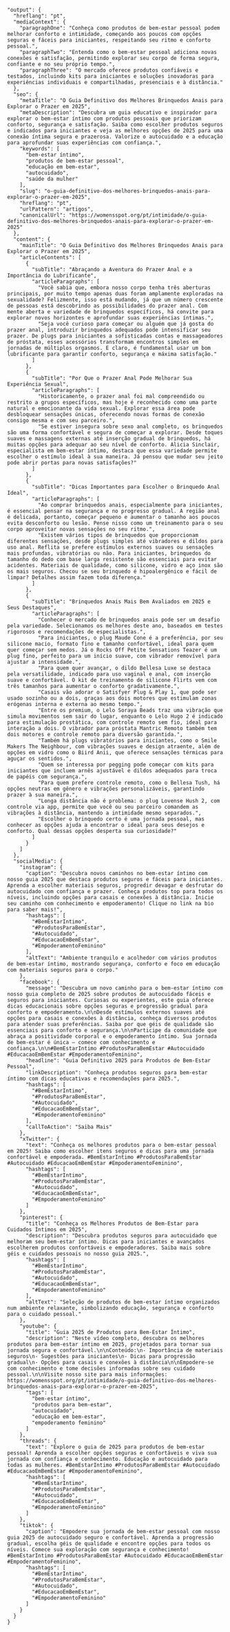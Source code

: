     "output": {
      "hreflang": "pt",
      "mediaContext": {
        "paragraphOne": "Conheça como produtos de bem-estar pessoal podem melhorar conforto e intimidade, começando aos poucos com opções seguras e fáceis para iniciantes, respeitando seu ritmo e conforto pessoal.",
        "paragraphTwo": "Entenda como o bem-estar pessoal adiciona novas conexões e satisfação, permitindo explorar seu corpo de forma segura, confiante e no seu próprio tempo.",
        "paragraphThree": "O mercado oferece produtos confiáveis e testados, incluindo kits para iniciantes e soluções inovadoras para experiências individuais e compartilhadas, presenciais e à distância."
      },
      "seo": {
        "metaTitle": "O Guia Definitivo dos Melhores Brinquedos Anais para Explorar o Prazer em 2025",
        "metaDescription": "Descubra um guia educativo e inspirador para explorar o bem-estar íntimo com produtos pessoais que priorizam conforto, segurança e satisfação. Saiba como escolher produtos seguros e indicados para iniciantes e veja as melhores opções de 2025 para uma conexão íntima segura e prazerosa. Valorize o autocuidado e a educação para aprofundar suas experiências com confiança.",
        "keywords": [
          "bem-estar íntimo",
          "produtos de bem-estar pessoal",
          "educação em bem-estar",
          "autocuidado",
          "saúde da mulher"
        ],
        "slug": "o-guia-definitivo-dos-melhores-brinquedos-anais-para-explorar-o-prazer-em-2025",
        "hreflang": "pt",
        "urlPattern": "artigos",
        "canonicalUrl": "https://womensspot.org/pt/intimidade/o-guia-definitivo-dos-melhores-brinquedos-anais-para-explorar-o-prazer-em-2025"
      },
      "content": {
        "mainTitle": "O Guia Definitivo dos Melhores Brinquedos Anais para Explorar o Prazer em 2025",
        "articleContents": [
          {
            "subTitle": "Abraçando a Aventura do Prazer Anal e a Importância do Lubrificante",
            "articleParagraphs": [
              "Você sabia que, embora nosso corpo tenha três aberturas principais, por muito tempo apenas duas foram amplamente exploradas na sexualidade? Felizmente, isso está mudando, já que um número crescente de pessoas está descobrindo as possibilidades do prazer anal. Com mente aberta e variedade de brinquedos específicos, há convite para explorar novos horizontes e aprofundar suas experiências íntimas.",
              "Seja você curioso para começar ou alguém que já gosta do prazer anal, introduzir brinquedos adequados pode intensificar seu prazer. De plugs para iniciantes a sofisticadas contas e massageadores de próstata, esses acessórios transformam encontros simples em jornadas de múltiplos orgasmos. E claro, é fundamental usar um bom lubrificante para garantir conforto, segurança e máxima satisfação."
            ]
          },
          {
            "subTitle": "Por Que o Prazer Anal Pode Melhorar Sua Experiência Sexual",
            "articleParagraphs": [
              "Historicamente, o prazer anal foi mal compreendido ou restrito a grupos específicos, mas hoje é reconhecido como uma parte natural e emocionante da vida sexual. Explorar essa área pode desbloquear sensações únicas, oferecendo novas formas de conexão consigo mesma e com seu parceiro.",
              "Se estiver insegura sobre sexo anal completo, os brinquedos são uma forma confortável e segura de começar a explorar. Desde toques suaves e massagens externas até inserção gradual de brinquedos, há muitas opções para adequar ao seu nível de conforto. Alicia Sinclair, especialista em bem-estar íntimo, destaca que essa variedade permite escolher o estímulo ideal à sua maneira. Já pensou que mudar seu jeito pode abrir portas para novas satisfações?"
            ]
          },
          {
            "subTitle": "Dicas Importantes para Escolher o Brinquedo Anal Ideal",
            "articleParagraphs": [
              "Ao comprar brinquedos anais, especialmente para iniciantes, é essencial pensar na segurança e no progresso gradual. A região anal é delicada, portanto, começar pequeno e aumentar o tamanho aos poucos evita desconforto ou lesão. Pense nisso como um treinamento para o seu corpo aproveitar novas sensações no seu ritmo.",
              "Existem vários tipos de brinquedos que proporcionam diferentes sensações, desde plugs simples até vibradores e dildos para uso anal. Reflita se prefere estímulos externos suaves ou sensações mais profundas, vibratórias ou não. Para iniciantes, brinquedos do tamanho do dedo com base larga resistente são essenciais para evitar acidentes. Materiais de qualidade, como silicone, vidro e aço inox são os mais seguros. Checou se seu brinquedo é hipoalergênico e fácil de limpar? Detalhes assim fazem toda diferença."
            ]
          },
          {
            "subTitle": "Brinquedos Anais Mais Bem Avaliados em 2025 e Seus Destaques",
            "articleParagraphs": [
              "Conhecer o mercado de brinquedos anais pode ser um desafio pela variedade. Selecionamos os melhores deste ano, baseados em testes rigorosos e recomendações de especialistas.",
              "Para iniciantes, o plug Maude Cone é a preferência, por seu silicone macio, formato fino e tamanho confortável, ideal para quem quer começar sem medos. Já o Rocks Off Petite Sensations Teazer é um plug fino, perfeito para um início suave, com vibrador removível para ajustar a intensidade.",
              "Para quem quer avançar, o dildo Bellesa Luxe se destaca pela versatilidade, indicado para uso vaginal e anal, com inserção suave e confortável. O kit de treinamento de silicone Flirts vem com três tamanhos para aumentar o conforto gradativamente.",
              "Casais vão adorar o Satisfyer Plug & Play 1, que pode ser usado sozinho ou a dois, graças aos dois motores que estimulam zonas erógenas interna e externa ao mesmo tempo.",
              "Entre os premium, o Lelo Soraya Beads traz uma vibração que simula movimentos sem sair do lugar, enquanto o Lelo Hugo 2 é indicado para estimulação prostática, com controle remoto sem fio, ideal para interação a dois. O vibrador para próstata Mantric Remoto também tem dois motores e controle remoto para diversão garantida.",
              "Também há plugs vibratórios para iniciantes, como o Smile Makers The Neighbour, com vibrações suaves e design atraente, além de opções em vidro como o Biird Anii, que oferece sensações térmicas para aguçar os sentidos.",
              "Quem se interessa por pegging pode começar com kits para iniciantes que incluem arnês ajustável e dildos adequados para troca de papéis com segurança.",
              "Para quem prefere controle remoto, como o Bellesa Tush, há opções neutras em gênero e vibrações personalizáveis, garantindo prazer à sua maneira.",
              "Longa distância não é problema: o plug Lovense Hush 2, com controle via app, permite que você ou seu parceiro comandem as vibrações à distância, mantendo a intimidade mesmo separados.",
              "Escolher o brinquedo certo é uma jornada pessoal, mas conhecer as opções ajuda a encontrar o ideal para seus desejos e conforto. Qual dessas opções desperta sua curiosidade?"
            ]
          }
        ]
      },
      "socialMedia": {
        "instagram": {
          "caption": "Descubra novos caminhos no bem-estar íntimo com nosso guia 2025 que destaca produtos seguros e fáceis para iniciantes. Aprenda a escolher materiais seguros, progredir devagar e desfrutar do autocuidado com confiança e prazer. Conheça produtos top para todos os níveis, incluindo opções para casais e conexões à distância. Inicie seu caminho com conhecimento e empoderamento! Clique no link na bio para saber mais!",
          "hashtags": [
            "#BemEstarIntimo",
            "#ProdutosParaBemEstar",
            "#Autocuidado",
            "#EducacaoEmBemEstar",
            "#EmpoderamentoFeminino"
          ],
          "altText": "Ambiente tranquilo e acolhedor com vários produtos de bem-estar íntimo, mostrando segurança, conforto e foco em educação com materiais seguros para o corpo."
        },
        "facebook": {
          "message": "Descubra um novo caminho para o bem-estar íntimo com nosso guia completo de 2025 sobre produtos de autocuidado fáceis e seguros para iniciantes. Curiosas ou experientes, este guia oferece dicas educacionais sobre opções seguras e progressão gradual para conforto e empoderamento.\n\nDesde estímulos externos suaves até opções para casais e conexões à distância, conheça diversos produtos para atender suas preferências. Saiba por que géis de qualidade são essenciais para conforto e segurança.\n\nParticipe da comunidade que abraça a positividade corporal e o empoderamento íntimo. Sua jornada de bem-estar é única — comece com conhecimento e confiança.\n\n#BemEstarIntimo #ProdutosParaBemEstar #Autocuidado #EducacaoEmBemEstar #EmpoderamentoFeminino",
          "headline": "Guia Definitivo 2025 para Produtos de Bem-Estar Pessoal",
          "linkDescription": "Conheça produtos seguros para bem-estar íntimo com dicas educativas e recomendações para 2025.",
          "hashtags": [
            "#BemEstarIntimo",
            "#ProdutosParaBemEstar",
            "#Autocuidado",
            "#EducacaoEmBemEstar",
            "#EmpoderamentoFeminino"
          ],
          "callToAction": "Saiba Mais"
        },
        "xTwitter": {
          "text": "Conheça os melhores produtos para o bem-estar pessoal em 2025! Saiba como escolher itens seguros e dicas para uma jornada confortável e empoderada. #BemEstarIntimo #ProdutosParaBemEstar #Autocuidado #EducacaoEmBemEstar #EmpoderamentoFeminino",
          "hashtags": [
            "#BemEstarIntimo",
            "#ProdutosParaBemEstar",
            "#Autocuidado",
            "#EducacaoEmBemEstar",
            "#EmpoderamentoFeminino"
          ]
        },
        "pinterest": {
          "title": "Conheça os Melhores Produtos de Bem-Estar para Cuidados Íntimos em 2025",
          "description": "Descubra produtos seguros para autocuidado que melhoram seu bem-estar íntimo. Dicas para iniciantes e avançados escolherem produtos confortáveis e empoderadores. Saiba mais sobre géis e cuidados pessoais no nosso guia 2025.",
          "hashtags": [
            "#BemEstarIntimo",
            "#ProdutosParaBemEstar",
            "#Autocuidado",
            "#EducacaoEmBemEstar",
            "#EmpoderamentoFeminino"
          ],
          "altText": "Seleção de produtos de bem-estar íntimo organizados num ambiente relaxante, simbolizando educação, segurança e conforto para o cuidado pessoal."
        },
        "youtube": {
          "title": "Guia 2025 de Produtos para Bem-Estar Íntimo",
          "description": "Neste vídeo completo, descubra os melhores produtos para bem-estar íntimo em 2025, projetados para tornar sua jornada segura e confortável.\n\nConteúdo:\n- Importância de materiais seguros\n- Sugestões para iniciantes\n- Dicas para progressão gradual\n- Opções para casais e conexões à distância\n\nEmpodere-se com conhecimento e tome decisões informadas sobre seu cuidado pessoal.\n\nVisite nosso site para mais informações: https://womensspot.org/pt/intimidade/o-guia-definitivo-dos-melhores-brinquedos-anais-para-explorar-o-prazer-em-2025",
          "tags": [
            "bem-estar íntimo",
            "produtos para bem-estar",
            "autocuidado",
            "educação em bem-estar",
            "empoderamento feminino"
          ]
        },
        "threads": {
          "text": "Explore o guia de 2025 para produtos de bem-estar pessoal! Aprenda a escolher opções seguras e confortáveis e viva sua jornada com confiança e conhecimento. Educação e autocuidado para todas as mulheres. #BemEstarIntimo #ProdutosParaBemEstar #Autocuidado #EducacaoEmBemEstar #EmpoderamentoFeminino",
          "hashtags": [
            "#BemEstarIntimo",
            "#ProdutosParaBemEstar",
            "#Autocuidado",
            "#EducacaoEmBemEstar",
            "#EmpoderamentoFeminino"
          ]
        },
        "tiktok": {
          "caption": "Empodere sua jornada de bem-estar pessoal com nosso guia 2025 de autocuidado seguro e confortável. Aprenda a progressão gradual, escolha géis de qualidade e encontre opções para todos os níveis. Comece sua exploração com segurança e conhecimento! #BemEstarIntimo #ProdutosParaBemEstar #Autocuidado #EducacaoEmBemEstar #EmpoderamentoFeminino",
          "hashtags": [
            "#BemEstarIntimo",
            "#ProdutosParaBemEstar",
            "#Autocuidado",
            "#EducacaoEmBemEstar",
            "#EmpoderamentoFeminino"
          ]
        }
      }
    }